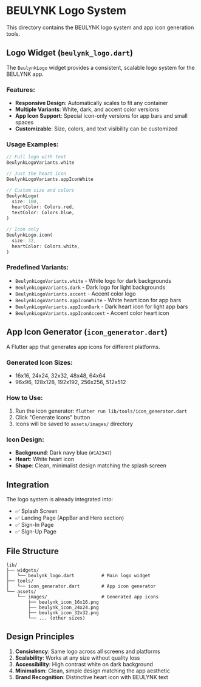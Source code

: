 # BEULYNK Logo System

This directory contains the BEULYNK logo system and app icon generation tools.

## Logo Widget (`beulynk_logo.dart`)

The `BeulynkLogo` widget provides a consistent, scalable logo system for the BEULYNK app.

### Features:
- **Responsive Design**: Automatically scales to fit any container
- **Multiple Variants**: White, dark, and accent color versions
- **App Icon Support**: Special icon-only versions for app bars and small spaces
- **Customizable**: Size, colors, and text visibility can be customized

### Usage Examples:

```dart
// Full logo with text
BeulynkLogoVariants.white

// Just the heart icon
BeulynkLogoVariants.appIconWhite

// Custom size and colors
BeulynkLogo(
  size: 100,
  heartColor: Colors.red,
  textColor: Colors.blue,
)

// Icon only
BeulynkLogo.icon(
  size: 32,
  heartColor: Colors.white,
)
```

### Predefined Variants:

- `BeulynkLogoVariants.white` - White logo for dark backgrounds
- `BeulynkLogoVariants.dark` - Dark logo for light backgrounds  
- `BeulynkLogoVariants.accent` - Accent color logo
- `BeulynkLogoVariants.appIconWhite` - White heart icon for app bars
- `BeulynkLogoVariants.appIconDark` - Dark heart icon for light app bars
- `BeulynkLogoVariants.appIconAccent` - Accent color heart icon

## App Icon Generator (`icon_generator.dart`)

A Flutter app that generates app icons for different platforms.

### Generated Icon Sizes:
- 16x16, 24x24, 32x32, 48x48, 64x64
- 96x96, 128x128, 192x192, 256x256, 512x512

### How to Use:
1. Run the icon generator: `flutter run lib/tools/icon_generator.dart`
2. Click "Generate Icons" button
3. Icons will be saved to `assets/images/` directory

### Icon Design:
- **Background**: Dark navy blue (`#1A2347`)
- **Heart**: White heart icon
- **Shape**: Clean, minimalist design matching the splash screen

## Integration

The logo system is already integrated into:
- ✅ Splash Screen
- ✅ Landing Page (AppBar and Hero section)
- ✅ Sign-In Page
- ✅ Sign-Up Page

## File Structure

```
lib/
├── widgets/
│   └── beulynk_logo.dart          # Main logo widget
├── tools/
│   └── icon_generator.dart        # App icon generator
└── assets/
    └── images/                    # Generated app icons
        ├── beulynk_icon_16x16.png
        ├── beulynk_icon_24x24.png
        ├── beulynk_icon_32x32.png
        └── ... (other sizes)
```

## Design Principles

1. **Consistency**: Same logo across all screens and platforms
2. **Scalability**: Works at any size without quality loss
3. **Accessibility**: High contrast white on dark background
4. **Minimalism**: Clean, simple design matching the app aesthetic
5. **Brand Recognition**: Distinctive heart icon with BEULYNK text
